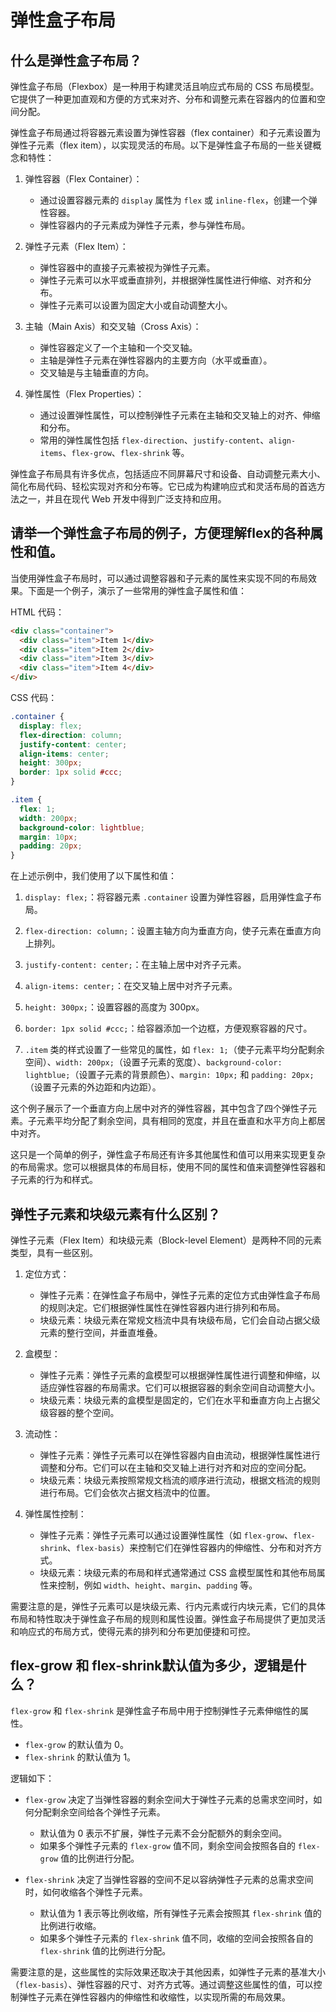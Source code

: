 # 弹性盒子布局

## 什么是弹性盒子布局？
弹性盒子布局（Flexbox）是一种用于构建灵活且响应式布局的 CSS 布局模型。它提供了一种更加直观和方便的方式来对齐、分布和调整元素在容器内的位置和空间分配。

弹性盒子布局通过将容器元素设置为弹性容器（flex container）和子元素设置为弹性子元素（flex item），以实现灵活的布局。以下是弹性盒子布局的一些关键概念和特性：

1. 弹性容器（Flex Container）：
   - 通过设置容器元素的 `display` 属性为 `flex` 或 `inline-flex`，创建一个弹性容器。
   - 弹性容器内的子元素成为弹性子元素，参与弹性布局。

2. 弹性子元素（Flex Item）：
   - 弹性容器中的直接子元素被视为弹性子元素。
   - 弹性子元素可以水平或垂直排列，并根据弹性属性进行伸缩、对齐和分布。
   - 弹性子元素可以设置为固定大小或自动调整大小。

3. 主轴（Main Axis）和交叉轴（Cross Axis）：
   - 弹性容器定义了一个主轴和一个交叉轴。
   - 主轴是弹性子元素在弹性容器内的主要方向（水平或垂直）。
   - 交叉轴是与主轴垂直的方向。

4. 弹性属性（Flex Properties）：
   - 通过设置弹性属性，可以控制弹性子元素在主轴和交叉轴上的对齐、伸缩和分布。
   - 常用的弹性属性包括 `flex-direction`、`justify-content`、`align-items`、`flex-grow`、`flex-shrink` 等。

弹性盒子布局具有许多优点，包括适应不同屏幕尺寸和设备、自动调整元素大小、简化布局代码、轻松实现对齐和分布等。它已成为构建响应式和灵活布局的首选方法之一，并且在现代 Web 开发中得到广泛支持和应用。

## 请举一个弹性盒子布局的例子，方便理解flex的各种属性和值。
当使用弹性盒子布局时，可以通过调整容器和子元素的属性来实现不同的布局效果。下面是一个例子，演示了一些常用的弹性盒子属性和值：

HTML 代码：
```html
<div class="container">
  <div class="item">Item 1</div>
  <div class="item">Item 2</div>
  <div class="item">Item 3</div>
  <div class="item">Item 4</div>
</div>
```

CSS 代码：
```css
.container {
  display: flex;
  flex-direction: column;
  justify-content: center;
  align-items: center;
  height: 300px;
  border: 1px solid #ccc;
}

.item {
  flex: 1;
  width: 200px;
  background-color: lightblue;
  margin: 10px;
  padding: 20px;
}
```

在上述示例中，我们使用了以下属性和值：

1. `display: flex;`：将容器元素 `.container` 设置为弹性容器，启用弹性盒子布局。

2. `flex-direction: column;`：设置主轴方向为垂直方向，使子元素在垂直方向上排列。

3. `justify-content: center;`：在主轴上居中对齐子元素。

4. `align-items: center;`：在交叉轴上居中对齐子元素。

5. `height: 300px;`：设置容器的高度为 300px。

6. `border: 1px solid #ccc;`：给容器添加一个边框，方便观察容器的尺寸。

7. `.item` 类的样式设置了一些常见的属性，如 `flex: 1;`（使子元素平均分配剩余空间）、`width: 200px;`（设置子元素的宽度）、`background-color: lightblue;`（设置子元素的背景颜色）、`margin: 10px;` 和 `padding: 20px;`（设置子元素的外边距和内边距）。

这个例子展示了一个垂直方向上居中对齐的弹性容器，其中包含了四个弹性子元素。子元素平均分配了剩余空间，具有相同的宽度，并且在垂直和水平方向上都居中对齐。

这只是一个简单的例子，弹性盒子布局还有许多其他属性和值可以用来实现更复杂的布局需求。您可以根据具体的布局目标，使用不同的属性和值来调整弹性容器和子元素的行为和样式。

## 弹性子元素和块级元素有什么区别？
弹性子元素（Flex Item）和块级元素（Block-level Element）是两种不同的元素类型，具有一些区别。

1. 定位方式：
   - 弹性子元素：在弹性盒子布局中，弹性子元素的定位方式由弹性盒子布局的规则决定。它们根据弹性属性在弹性容器内进行排列和布局。
   - 块级元素：块级元素在常规文档流中具有块级布局，它们会自动占据父级元素的整行空间，并垂直堆叠。

2. 盒模型：
   - 弹性子元素：弹性子元素的盒模型可以根据弹性属性进行调整和伸缩，以适应弹性容器的布局需求。它们可以根据容器的剩余空间自动调整大小。
   - 块级元素：块级元素的盒模型是固定的，它们在水平和垂直方向上占据父级容器的整个空间。

3. 流动性：
   - 弹性子元素：弹性子元素可以在弹性容器内自由流动，根据弹性属性进行调整和分布。它们可以在主轴和交叉轴上进行对齐和对应的空间分配。
   - 块级元素：块级元素按照常规文档流的顺序进行流动，根据文档流的规则进行布局。它们会依次占据文档流中的位置。

4. 弹性属性控制：
   - 弹性子元素：弹性子元素可以通过设置弹性属性（如 `flex-grow`、`flex-shrink`、`flex-basis`）来控制它们在弹性容器内的伸缩性、分布和对齐方式。
   - 块级元素：块级元素的布局和样式通常通过 CSS 盒模型属性和其他布局属性来控制，例如 `width`、`height`、`margin`、`padding` 等。

需要注意的是，弹性子元素可以是块级元素、行内元素或行内块元素，它们的具体布局和特性取决于弹性盒子布局的规则和属性设置。弹性盒子布局提供了更加灵活和响应式的布局方式，使得元素的排列和分布更加便捷和可控。

## flex-grow 和 flex-shrink默认值为多少，逻辑是什么？
`flex-grow` 和 `flex-shrink` 是弹性盒子布局中用于控制弹性子元素伸缩性的属性。

- `flex-grow` 的默认值为 0。
- `flex-shrink` 的默认值为 1。

逻辑如下：

- `flex-grow` 决定了当弹性容器的剩余空间大于弹性子元素的总需求空间时，如何分配剩余空间给各个弹性子元素。
  - 默认值为 0 表示不扩展，弹性子元素不会分配额外的剩余空间。
  - 如果多个弹性子元素的 `flex-grow` 值不同，剩余空间会按照各自的 `flex-grow` 值的比例进行分配。

- `flex-shrink` 决定了当弹性容器的空间不足以容纳弹性子元素的总需求空间时，如何收缩各个弹性子元素。
  - 默认值为 1 表示等比例收缩，所有弹性子元素会按照其 `flex-shrink` 值的比例进行收缩。
  - 如果多个弹性子元素的 `flex-shrink` 值不同，收缩的空间会按照各自的 `flex-shrink` 值的比例进行分配。

需要注意的是，这些属性的实际效果还取决于其他因素，如弹性子元素的基准大小（`flex-basis`）、弹性容器的尺寸、对齐方式等。通过调整这些属性的值，可以控制弹性子元素在弹性容器内的伸缩性和收缩性，以实现所需的布局效果。

